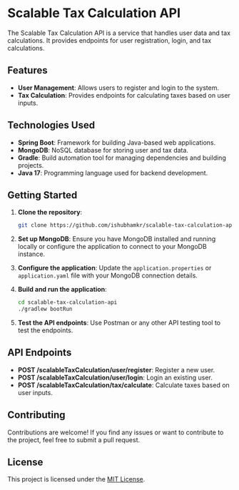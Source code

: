 # Scalable Tax Calculation API

The Scalable Tax Calculation API is a service that handles user data and tax calculations. It provides endpoints for user registration, login, and tax calculations.

## Features

- **User Management**: Allows users to register and login to the system.
- **Tax Calculation**: Provides endpoints for calculating taxes based on user inputs.

## Technologies Used

- **Spring Boot**: Framework for building Java-based web applications.
- **MongoDB**: NoSQL database for storing user and tax data.
- **Gradle**: Build automation tool for managing dependencies and building projects.
- **Java 17**: Programming language used for backend development.

## Getting Started

1. **Clone the repository**:

    ```bash
    git clone https://github.com/ishubhamkr/scalable-tax-calculation-api.git
    ```

2. **Set up MongoDB**: Ensure you have MongoDB installed and running locally or configure the application to connect to your MongoDB instance.

3. **Configure the application**: Update the `application.properties` or `application.yaml` file with your MongoDB connection details.

4. **Build and run the application**:

    ```bash
    cd scalable-tax-calculation-api
    ./gradlew bootRun
    ```

5. **Test the API endpoints**: Use Postman or any other API testing tool to test the endpoints.

## API Endpoints

- **POST /scalableTaxCalculation/user/register**: Register a new user.
- **POST /scalableTaxCalculation/user/login**: Login an existing user.
- **POST /scalableTaxCalculation/tax/calculate**: Calculate taxes based on user inputs.

## Contributing

Contributions are welcome! If you find any issues or want to contribute to the project, feel free to submit a pull request.

## License

This project is licensed under the [MIT License](LICENSE).
